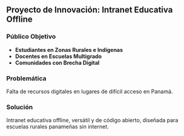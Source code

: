 ## Proyecto de Innovación: Intranet Educativa Offline

### Público Objetivo
- **Estudiantes en Zonas Rurales e Indígenas**
- **Docentes en Escuelas Multigrado**
- **Comunidades con Brecha Digital**

###  Problemática
Falta de recursos digitales en lugares de difícil acceso en Panamá.

### Solución
Intranet educativa offline, versátil y de código abierto, diseñada para escuelas rurales panameñas sin internet.

